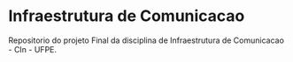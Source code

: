 # Infraestrutura de Comunicacao
Repositorio do projeto Final da disciplina de Infraestrutura de Comunicacao - CIn - UFPE.
